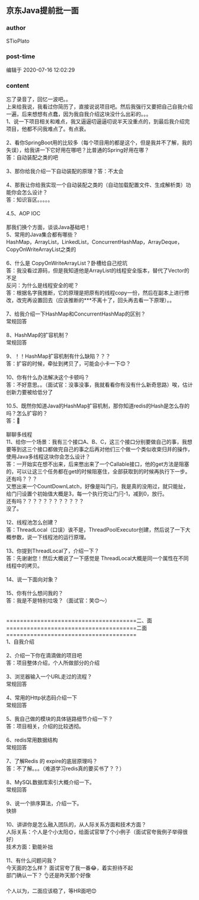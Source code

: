 ## 京东Java提前批一面
### author 
STioPlato
### post-time 

编辑于  2020-07-16 12:02:29
### content 
<div class="post-topic-des nc-post-content">
 <div>
  忘了录音了，回忆一波吧。。
 </div>
 <div>
  上来给我说，我看过你简历了，直接说说项目吧。然后我强行又要把自己自我介绍一遍，后来想想有点蠢，因为我自我介绍这块没什么出彩的。。。
 </div>
 <div>
  1、说一下项目相关和难点，我又逼逼叨逼逼叨说半天没重点的，到最后我介绍完项目，他都不问我难点了。有点衰。
 </div>
 <div>
  <br/>
 </div>
 <div>
  2、看你SpringBoot用的比较多（每个项目用的都是这个，但是我并不了解，我的失误），给我讲一下它好用在哪吧？比普通的Spring好用在哪？
 </div>
 <div>
  答：自动装配之类的吧
 </div>
 <div>
  <br/>
 </div>
 <div>
  3、那你给我介绍一下自动装配的原理？答：不太会
 </div>
 <div>
  <br/>
 </div>
 <div>
  4、那我让你给我实现一个自动装配之类的（自动加载配置文件、生成解析类）功能你会怎么设计？
 </div>
 <div>
  答：知识盲区。。。。。
 </div>
 <div>
  <br/>
 </div>
 <div>
  4.5、AOP IOC
 </div>
 <div>
  <br/>
 </div>
 <div>
  那我们换个方面，谈谈Java基础吧！
 </div>
 <div>
  5、常用的Java集合都有哪些？
 </div>
 <div>
  HashMap，ArrayList，LinkedList，ConcurrentHashMap，ArrayDeque，CopyOnWriteArrayList之类的
 </div>
 <div>
  <br/>
 </div>
 <div>
  6、什么是
  <span>
   CopyOnWriteArrayList？卧槽给自己挖坑
  </span>
 </div>
 <div>
  <span>
   答：我没看过源码，但是我知道他是ArrayList的线程安全版本，替代了Vector的不足
  </span>
 </div>
 <div>
  <span>
   反问：为什么是线程安全的呢？
  </span>
 </div>
 <div>
  <span>
   答：根据名字我推断，它的原理是把原有的线程copy一份，然后在副本上进行修改，改完再设置回去（应该推断的***不离十了，回头再去看一下原理）。。
  </span>
 </div>
 <div>
  <span>
   <br/>
  </span>
 </div>
 <div>
  <span>
   7、给我介绍一下HashMap和ConcurrentHashMap的区别？
  </span>
 </div>
 <div>
  <span>
   常规回答
  </span>
 </div>
 <div>
  <span>
   <br/>
  </span>
 </div>
 <div>
  <span>
   8、HashMap的扩容机制？
  </span>
 </div>
 <div>
  <span>
   常规回答
  </span>
 </div>
 <div>
  <span>
   <br/>
  </span>
 </div>
 <div>
  <span>
   9、！！HashMap扩容机制有什么缺陷？？？
  </span>
 </div>
 <div>
  <span>
   答：扩容的时候，牵扯到拷贝了，可能会小卡一下😊？
  </span>
 </div>
 <div>
  <span>
   <br/>
  </span>
 </div>
 <div>
  <span>
   10、你有什么办法解决这个卡顿吗？
  </span>
 </div>
 <div>
  <span>
   答：不好意思。。（面试官：没事没事，我就看看你有没有什么新奇思路）唉，估计创新力要被给低分了
  </span>
 </div>
 <div>
  <br/>
 </div>
 <div>
  10.5、既然你知道Java的HashMap扩容机制，那你知道redis的Hash是怎么存的吗？怎么扩容的？
 </div>
 <div>
  答：👋
 </div>
 <div>
  <br/>
 </div>
 <div>
  聊聊多线程
 </div>
 <div>
  11、给你一个场景：我有三个接口A、B、C，这三个接口分别要做自己的事，我想要等到这三个接口都做完自己的事之后再对他们三个做一个类似收束归并的操作，使用Java多线程这块你会怎么设计？
 </div>
 <div>
  答：一开始实在想不出来，后来憋出来了一个Callable接口，他的get方法是阻塞的，可以让这三个任务都在get的时候阻塞住，全部获取到的时候再执行下一步。
 </div>
 <div>
  还有吗？？？
 </div>
 <div>
  又憋出来一个CountDownLatch，好像是叫门闩，我是真的没用过，就只能扯，给门闩设置个初始值大概是3，每一个执行完让门闩-1，减到0，放行。
 </div>
 <div>
  还有吗？？？？？？？？？？？？
 </div>
 <div>
  没了。
 </div>
 <div>
  <br/>
 </div>
 <div>
  12、线程池怎么创建？
 </div>
 <div>
  答：ThreadLocal（口误）诶不是，ThreadPoolExecutor创建，然后说了一下大概参数，说一下线程池的运行原理。
 </div>
 <div>
  <br/>
 </div>
 <div>
  13、你提到ThreadLocal了，介绍一下？
 </div>
 <div>
  答：先谢谢您！然后大概说了一下感觉是 ThreadLocal大概是同一个属性在不同线程中的拷贝。
 </div>
 <div>
  <br/>
 </div>
 <div>
  14、说一下面向对象？
 </div>
 <div>
  <br/>
 </div>
 <div>
  15、你有什么想问我的？
 </div>
 <div>
  答：我是不是特别垃圾？（面试官：笑😊～）
 </div>
 <div>
  <br/>
 </div>
 <div>
  <br/>
 </div>
 <div>
  ======================================二、面
  <span>
   ======================================二面
  </span>
  <span>
   ======================================
  </span>
 </div>
 <div>
  1、自我介绍
 </div>
 <div>
  <br/>
 </div>
 <div>
  2、介绍一下你在滴滴做的项目吧
 </div>
 <div>
  答：项目整体介绍，个人所做部分的介绍
 </div>
 <div>
  <br/>
 </div>
 <div>
  3、浏览器输入一个URL走过的流程？
 </div>
 <div>
  常规回答
 </div>
 <div>
  <br/>
 </div>
 <div>
  4、常用的Http状态码介绍一下
 </div>
 <div>
  常规回答
 </div>
 <div>
  <br/>
 </div>
 <div>
  5、我自己做的模块的具体链路细节介绍一下？
 </div>
 <div>
  答：项目相关，介绍的比较透彻。
 </div>
 <div>
  <br/>
 </div>
 <div>
  6、redis常用数据结构
 </div>
 <div>
  常规回答
 </div>
 <div>
  <br/>
 </div>
 <div>
  7、了解Redis 的 expire的底层原理吗？
 </div>
 <div>
  答：不了解。。。（难道学习redis真的要买书了？？）
 </div>
 <div>
  <br/>
 </div>
 <div>
  8、MySQL数据库索引大概介绍一下。
 </div>
 <div>
  常规回答
 </div>
 <div>
  <br/>
 </div>
 <div>
  9、说一个排序算法，介绍一下。
 </div>
 <div>
  快排
 </div>
 <div>
  <br/>
 </div>
 <div>
  10、讲讲你是怎么融入团队的，从人际关系方面和技术方面？
 </div>
 <div>
  人际关系：个人是个小太阳🌞，给面试官举了个小例子（面试官夸我例子举得很好）
 </div>
 <div>
  技术方面：勤能补拙
 </div>
 <div>
  <br/>
 </div>
 <div>
  11、有什么问题问我？
 </div>
 <div>
  今天面的怎么样？ 面试官夸了我一番😂，着实担待不起
 </div>
 <div>
  部门确认一下？ 👌还是昨天那个好像
 </div>
 <div>
  <br/>
 </div>
 <div>
  个人以为，二面应该稳了，等HR面吧😊
 </div>
 <div>
  <br/>
 </div>
</div>
